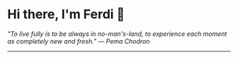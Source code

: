 <h1>Hi there, I'm Ferdi 👋</h1>

<p><em>
  "To live fully is to be always in no-man's-land, to experience each moment as completely new and fresh." — Pema Chodron
</em></p>

---

